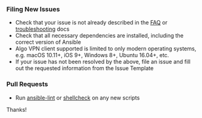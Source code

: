### Filing New Issues

* Check that your issue is not already described in the [FAQ](https://github.com/trailofbits/algo#faq) or [troubleshooting](docs/TROUBLESHOOTING.md) docs
* Check that all necessary dependencies are installed, including the correct version of Ansible
* Algo VPN client supported is limited to only modern operating systems, e.g. macOS 10.11+, iOS 9+, Windows 8+, Ubuntu 16.04+, etc.
* If your issue has not been resolved by the above, file an issue and fill out the requested information from the Issue Template

### Pull Requests

* Run [ansible-lint](https://github.com/willthames/ansible-lint) or [shellcheck](https://github.com/koalaman/shellcheck) on any new scripts

Thanks!